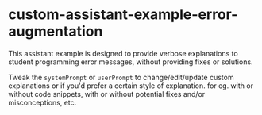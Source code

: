 # custom-assistant-example-error-augmentation
This assistant example is designed to provide verbose explanations to student programming error messages, without providing fixes or solutions.

Tweak the `systemPrompt` or `userPrompt` to change/edit/update custom explanations or if you'd prefer a certain style of explanation. 
for eg. with or without code snippets, with or without potential fixes and/or misconceptions, etc.
